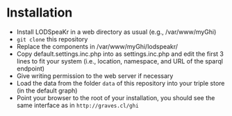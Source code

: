 # Installation

* Install LODSpeaKr in a web directory as usual (e.g., /var/www/myGhi)
* `git clone` this repository
* Replace the components in /var/www/myGhi/lodspeakr/
* Copy default.settings.inc.php into as settings.inc.php and edit the first 3 lines to fit your system (i.e., location, namespace, and URL of the sparql endpoint)
* Give writing permission to the web server if necessary
* Load the data from the folder `data` of this repository into your triple store (in the default graph)
* Point your browser to the root of your installation, you should see the same interface as in `http://graves.cl/ghi`
